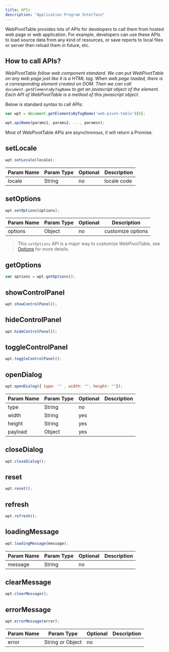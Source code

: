 ```yaml
---
title: APIs
description: "Application Program Interface"
---
```


WebPivotTable provides lots of APIs for developers to call them from hosted web page or web application.
For example, developers can use these APIs to load source data from any kind of
resources, or save reports to local files or server then reload them in future, etc.

<h2 id="how-to-call-apis"> How to call APIs? </h2>

*WebPivotTable follow web component standard. We can put WebPivotTable on any web page just like it is a HTML tag.
When web page loaded, there is a corresponding element created on DOM. Then we can call `document.getElementsByTagName`
to get an javascript object of the element. Each API of WebPivotTable is a method of this javascript object.*

Below is standard syntax to call APIs:  

```javascript
var wpt = document.getElementsByTagName('web-pivot-table')[0];

wpt.apiName(params1, params2, ..., paramsn);
```

Most of WebPivotTable APIs are asynchronous, it will return a Promise.  
  
  

<h2 id="set-locale"> setLocale </h2>

```javascript
wpt.setLocale(locale);
```
| Param Name     | Param Type  | Optional   | Description                 |
|----------------|-------------|------------|-----------------------------|
|locale          | String      | no         | locale code                 |


<h2 id="set-options"> setOptions </h2>

```javascript
wpt.setOptions(options);
```
| Param Name       | Param Type    | Optional   | Description                 |
|------------------|---------------|------------|-----------------------------|
|options           | Object        | no         |  customize options          |

> This `setOptions` API is a major way to customize WebPivotTable, see [Options](/doc/options) for more details.

<h2 id="get-options"> getOptions </h2>

```javascript
var options = wpt.getOptions();
```

<h2 id="show-control-panel"> showControlPanel </h2>

```javascript
wpt.showControlPanel();
```

<h2 id="hide-control-panel"> hideControlPanel </h2>

```javascript
wpt.hideControlPanel();
```

<h2 id="toggle-control-panel"> toggleControlPanel </h2>

```javascript
wpt.toggleControlPanel();
```

<h2 id="open-dialog"> openDialog </h2>

```javascript
wpt.openDialog({ type: "" , width: "", height: ""});
```

| Param Name      | Param Type    | Optional   | Description                 |
|-----------------|---------------|------------|-----------------------------|
| type            | String        | no         |            |
| width           | String        | yes         |            |
| height          | String        | yes         |            |
| payload         | Object        | yes         |            |


<h2 id="close-dialog"> closeDialog </h2>

```javascript
wpt.closeDialog();
```

<h2 id="reset"> reset </h2>

```javascript
wpt.reset();
```

<h2 id="refresh"> refresh </h2>

```javascript
wpt.refresh();
```

<h2 id="loading-message"> loadingMessage </h2>

```javascript
wpt.loadingMessage(message);
```
| Param Name       | Param Type    | Optional   | Description                 |
|------------------|---------------|------------|-----------------------------|
| message          | String        | no         |            |

<h2 id="clear-message"> clearMessage </h2>

```javascript
wpt.clearMessage();
```


<h2 id="error-message"> errorMessage </h2>

```javascript
wpt.errorMessage(error);
```
| Param Name       | Param Type             | Optional   | Description                 |
|------------------|------------------------|------------|-----------------------------|
|error             | String or Object       | no         |            |


